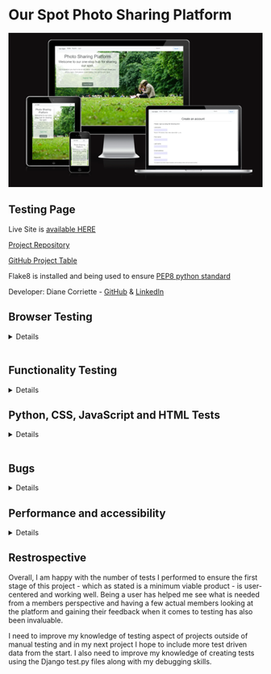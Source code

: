 # Our Spot Photo Sharing Platform
![homepage](readme/images/rm-homepage.webp)

## Testing Page

Live Site is [available HERE](https://ourspot-d2a3c52401dc.herokuapp.com/)

[Project Repository](https://github.com/todiane/our-spot)

[GitHub Project Table](https://github.com/users/todiane/projects/8/views/1?layout=board)

Flake8 is installed and being used to ensure [PEP8 python standard](https://peps.python.org/pep-0008/#introduction)

Developer: Diane Corriette - [GitHub](https://github.com/todiane) & [LinkedIn](https://www.linkedin.com/in/todianedev/)


## Browser Testing

<details>
Layout: The layout and appearance of the site has been tested for consistency throughout browsers. Browers tested include the main four:

- Chrome
- Firefox
- Safari
- Microsoft Edge

Website looks and functions as intended on all browsers.

| Test | Screenshot View | 
|:---|:---: |
| 1700 px Desktop |  ![Desktop](readme/tests/rm-desktop.png)  |
| Laptop  |  ![Laptop](readme/tests/rm-laptop.png)  |
| iPad Air - Tablet |  ![iPad](readme/tests/rm-ipad-air.png)  |
| Mobile - Pixel 7  |  ![Mobile](readme/tests/rm-pixel7.png)  |


</details>
<br>

## Functionality Testing

<details>

I tested the complete functionality of the site. This includes:

<img src="readme/tests/rm-manualtests.png">
<img src="readme/tests/rm-manualtests1.png">
<img src="readme/tests/rm-manualtests2.png"><br><br>

***Search functionality***

Search bar in navagation has been tested. Searched using countries e.g. Scotland, local areas e.g. Staffordshire. Searches using words such as "swim" or "walk" also show results. More specific search targetting is needed to improve this facility. If no locations are found when using the search facility nothing is shown. To improve user experience a message stating that nothing has been found needs to be included. This is will added in Stage Two.

<br>

</details>

 ## Python, CSS, JavaScript and HTML Tests

 <details> 

<br>

***python***

 Reformatting was performed on the python files using the code formatter [Black](https://github.com/psf/black)
 and the Code Institute [Python Linter](https://pep8ci.herokuapp.com/) was used to highlight coding errors.

 <img src="readme/tests/rm-ci-linter.png" width="90%">

<br>

***CSS and JavaScript Tests***

 [CSS validation service](https://jigsaw.w3.org/css-validator/) - css code validated

 ![css](readme/tests/rm-css-validation.png)<br><br>

 [Black](https://github.com/psf/black) was used to remodel format in Django

 [JSHint](https://jshint.com/) - no errors shown

 ![js test](readme/tests/rm-jshint.png)<br><br>


 ***HTML Testing***

 There is a line of code that has been left over the 79 characters usually expected because errors happened when it was changed.
 
 List.html page - line 16 - linter highlights 6 problems. When attempts were made to make changes to this line, including making it shorter, the images disappeared so it was left in place. CSS was included to avoid conflict with images on the location page using the same Bootstrap class.

 All html pages were tested using the [W3C Markup Validation](https://validator.w3.org/ ) Service.

 To ensure all code was validated accurately, the 'view page source' command in Google Chrome was used as follows:

- On each page of the deployed application right-click anywhere on the page and select View Page Source.
- Copy the entire code 
- Go to the validator.w3.org service and select the "validate by direct input" tab
- Paste the code into the box provided and click the CHECK button

<br>

 <img src="readme/tests/rm-validator-noerrors.png" width="90%"><br>
 
 <br>

I also tested each individual link (examples below)



Testing dashboard area with link (also added code into direct input)<br>

 <img src="readme/tests/rm-test-dashboard.png" width="90%"><br>

 Testing locations area with link (also added code into direct input)<br>

 <img src="readme/tests/fm-test-locations.png" width="90%"><br>

 Testing display location area with link (also added code into direct input)<br>

 <img src="readme/tests/rm-test-displaylocation.png" width="90%"><br>

 Testing add new location area with link (also added code into direct input)<br>

 <img src="readme/tests/fm-test-addlocation.png" width="90%"><br>

 Testing members area with link (also added code into direct input)<br>

 <img src="readme/tests/rm-test-editlocation.png" width="90%"><br>

 </details>

<br>

## Bugs

<details>

***Known Bugs***

- Users sometimes taken to the top of the page when they like, edit or delete a comment rather than staying in the location of the like/comment area.

- The 'report photo' and 'report profile' modal has stopped working but is not an essential component of project 4 or Stage One so will be fixed during Stage Two.

- When a user edits their location the date and time are also edited to the current date and time, rather than staying at the original date and time.

- In the profile area an email is required to save any profile updates. Members can register without email but cannot update their profile without one so initially made up emails have been used.

- After final deployment of the site to Heroku I asked for peer feedback and was told that a 500 error came up when the "add new spot" feature was used. As I was on my mobile at the time I logged in and tried to add a new spot and received a 500 error. I logged on to my pc and noticed my post was in the admin area even after the error, plus the post appeared in the "new locations" section. I added two more test location photos on my PC and they both worked ok. I then went back to my mobile, registered as a new member (Sally Smith) and added a new spot, that worked okay as well. I removed all the test posts but left the member profile. The site has been okay since but I wanted to document this in case it happens again.

</details>

## Performance and accessibility

 <details> 

<br>

The Lighthouse Chrome DevTools Performance test showed a 92% performance and 100% accessibility score. 

<img src="readme/tests/rm-lighthouse.png" width="70%"><br><br>


 ***Favicon***

A favicon has been added and shows up in the browser

![favicon](readme/tests/rm-favicon.png)<br><br>

 ***Robots.txt***

 A robots.txt file has been added to allow search engines to crawl the network.
 
 </details>

## Restrospective

Overall, I am happy with the number of tests I performed to ensure the first stage of this project - which as stated is a minimum viable product - is user-centered and working well. Being a user has helped me see what is needed from a members perspective and having a few actual members looking at the platform and gaining their feedback when it comes to testing has also been invaluable.

I need to improve my knowledge of testing aspect of projects outside of manual testing and in my next project I hope to include more test driven data from the start. I also need to improve my knowledge of creating tests using the Django test.py files along with my debugging skills.
